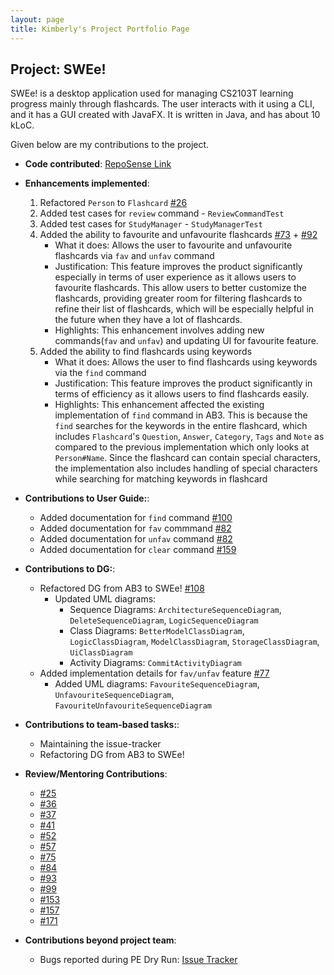 ```yaml
---
layout: page
title: Kimberly's Project Portfolio Page
---
```


## Project: SWEe!

SWEe! is a desktop application used for managing CS2103T learning progress mainly through flashcards. The user interacts with it using a CLI, and it has a GUI created with JavaFX. It is written in Java, and has about 10 kLoC.

Given below are my contributions to the project.

* **Code contributed**: [RepoSense Link](https://nus-cs2103-ay2021s1.github.io/tp-dashboard/#breakdown=true&search=kimberlyohq)

* **Enhancements implemented**:
    1. Refactored `Person` to `Flashcard` [#26](https://github.com/AY2021S1-CS2103T-T17-2/tp/pull/26)
    2. Added test cases for `review` command - `ReviewCommandTest`
    3. Added test cases for `StudyManager` - `StudyManagerTest`
    4. Added the ability to favourite and unfavourite flashcards [#73](https://github.com/AY2021S1-CS2103T-T17-2/tp/pull/73) + [#92](https://github.com/AY2021S1-CS2103T-T17-2/tp/pull/92)
        * What it does: Allows the user to favourite and unfavourite flashcards via `fav` and `unfav` command
        * Justification: This feature improves the product significantly especially in terms of user experience as it allows users to favourite flashcards. This allow users to better customize the flashcards, providing greater room for filtering flashcards to refine their list of flashcards, which will be especially helpful in the future when they have a lot of flashcards.
        * Highlights: This enhancement involves adding new commands(`fav` and `unfav`) and updating UI for favourite feature.
    5. Added the ability to find flashcards using keywords
        * What it does: Allows the user to find flashcards using keywords via the `find` command
        * Justification: This feature improves the product significantly in terms of efficiency as it allows users to find flashcards easily.
        * Highlights: This enhancement affected the existing implementation of `find` command in AB3. This is because the `find` searches for the keywords in the entire flashcard, which includes `Flashcard`'s `Question`, `Answer`, `Category`, `Tags` and `Note` 
                      as compared to the previous implementation which only looks at `Person#Name`. Since the flashcard can contain special characters, the implementation also includes handling of special characters while searching for matching keywords in flashcard
                      

* **Contributions to User Guide:**:
    * Added documentation for `find` command [#100](https://github.com/AY2021S1-CS2103T-T17-2/tp/pull/100)
    * Added documentation for `fav` commmand [#82](https://github.com/AY2021S1-CS2103T-T17-2/tp/pull/82)
    * Added documentation for `unfav` command [#82](https://github.com/AY2021S1-CS2103T-T17-2/tp/pull/82)
    * Added documentation for `clear` command [#159](https://github.com/AY2021S1-CS2103T-T17-2/tp/pull/159)
* **Contributions to DG:**:
    * Refactored DG from AB3 to SWEe! [#108](https://github.com/AY2021S1-CS2103T-T17-2/tp/pull/108)
        * Updated UML diagrams:
            * Sequence Diagrams: `ArchitectureSequenceDiagram`, `DeleteSequenceDiagram`, `LogicSequenceDiagram`
            * Class Diagrams: `BetterModelClassDiagram`, `LogicClassDiagram`, `ModelClassDiagram`, `StorageClassDiagram`, `UiClassDiagram`
            * Activity Diagrams: `CommitActivityDiagram`
    * Added implementation details for `fav/unfav` feature [#77](https://github.com/AY2021S1-CS2103T-T17-2/tp/pull/77)
        * Added UML diagrams: `FavouriteSequenceDiagram`, `UnfavouriteSequenceDiagram`, `FavouriteUnfavouriteSequenceDiagram`

* **Contributions to team-based tasks:**:
    * Maintaining the issue-tracker
    * Refactoring DG from AB3 to SWEe!

* **Review/Mentoring Contributions**:
    * [#25](https://github.com/AY2021S1-CS2103T-T17-2/tp/pull/25)
    * [#36](https://github.com/AY2021S1-CS2103T-T17-2/tp/pull/36)
    * [#37](https://github.com/AY2021S1-CS2103T-T17-2/tp/pull/37)
    * [#41](https://github.com/AY2021S1-CS2103T-T17-2/tp/pull/41)
    * [#52](https://github.com/AY2021S1-CS2103T-T17-2/tp/pull/52)
    * [#57](https://github.com/AY2021S1-CS2103T-T17-2/tp/pull/57)
    * [#75](https://github.com/AY2021S1-CS2103T-T17-2/tp/pull/75)
    * [#84](https://github.com/AY2021S1-CS2103T-T17-2/tp/pull/84)
    * [#93](https://github.com/AY2021S1-CS2103T-T17-2/tp/pull/93)
    * [#99](https://github.com/AY2021S1-CS2103T-T17-2/tp/pull/99)
    * [#153](https://github.com/AY2021S1-CS2103T-T17-2/tp/pull/153)
    * [#157](https://github.com/AY2021S1-CS2103T-T17-2/tp/pull/157)
    * [#171](https://github.com/AY2021S1-CS2103T-T17-2/tp/pull/171)
      
* **Contributions beyond project team**:
    * Bugs reported during PE Dry Run: [Issue Tracker](https://github.com/kimberlyohq/ped/issues)

